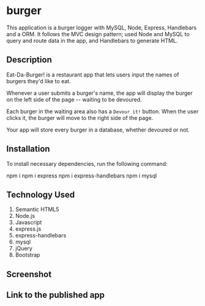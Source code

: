 # burger


This application is a burger logger with MySQL, Node, Express, Handlebars and a ORM. It follows the MVC design pattern; used Node and MySQL to query and route data in the app, and Handlebars to generate HTML.


## Description

Eat-Da-Burger! is a restaurant app that lets users input the names of burgers they'd like to eat.

Whenever a user submits a burger's name, the app will display the burger on the left side of the page -- waiting to be devoured.

Each burger in the waiting area also has a `Devour it!` button. When the user clicks it, the burger will move to the right side of the page.

Your app will store every burger in a database, whether devoured or not.


## Installation
To install necessary dependencies, run the following command:
  
npm i
npm i express
npm i express-handlebars
npm i mysql



## Technology Used
1. Semantic HTML5
2. Node.js
3. Javascript
4. express.js
5. express-handlebars
6. mysql
7. jQuery
8. Bootstrap



## Screenshot 



## Link to the published app


